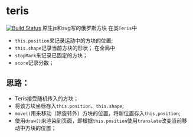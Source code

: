 # teris
[![Build Status](https://travis-ci.org/wendell0316/teris.svg?branch=master)](https://travis-ci.org/wendell0316/teris)
原生js和svg写的俄罗斯方块
在类`Teris`中
* `this.position`来记录运动中的方块的位置;
* `this.shape`记录当前方块的形状；
在全局中
* `stopMark`来记录已固定的方块；
* `score`记录分数；
## 思路：
* Teris接受随机传入的方块；
* 将该方块坐标存入`this.position`、`this.shape`;
* `move()`用来移动（除旋转外）方块的位置，将新位置存入`this,position`;
* 使用`draw()`来渲染到页面，即根据`this.position`使用`translate`改变当前移动中方块的位置；

